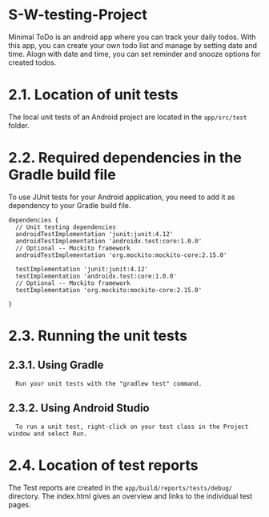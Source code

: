 # S-W-testing-Project
Minimal ToDo is an android app where you can track your daily todos. With this app, you can create your own todo list and manage by setting date and time. Alogn with date and time, you can set reminder and snooze options for created todos.

# 2.1. Location of unit tests 
The local unit tests of an Android project are located in the `app/src/test` folder.

# 2.2. Required dependencies in the Gradle build file
  To use JUnit tests for your Android application, you need to add it as dependency to your Gradle build file.

    dependencies {
      // Unit testing dependencies
      androidTestImplementation 'junit:junit:4.12'
      androidTestImplementation 'androidx.test:core:1.0.0'
      // Optional -- Mockito framework
      androidTestImplementation 'org.mockito:mockito-core:2.15.0'
      
      testImplementation 'junit:junit:4.12'
      testImplementation 'androidx.test:core:1.0.0'
      // Optional -- Mockito framework
      testImplementation 'org.mockito:mockito-core:2.15.0'

    }


# 2.3. Running the unit tests
   ## 2.3.1. Using Gradle
      Run your unit tests with the "gradlew test" command.
   ## 2.3.2. Using Android Studio
      To run a unit test, right-click on your test class in the Project window and select Run.

# 2.4. Location of test reports
The Test reports are created in the `app/build/reports/tests/debug/` directory. The index.html gives an overview and links to the individual test pages.



